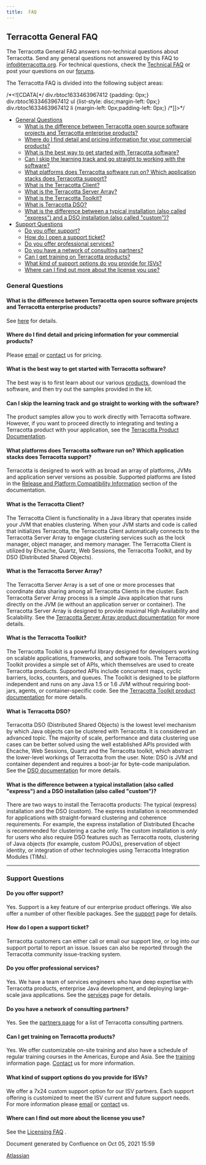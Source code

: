 ```yaml
---
title:  FAQ  
---
```


Terracotta General FAQ
----------------------

The Terracotta General FAQ answers non-technical questions about Terracotta. Send any general questions not answered by this FAQ to info@terracotta.org. For technical questions, check the [Technical FAQ](Technical+FAQ) or post your questions on our [forums](http://forums.terracotta.org).

The Terracotta FAQ is divided into the following subject areas:

/\*<!\[CDATA\[\*/ div.rbtoc1633463967412 {padding: 0px;} div.rbtoc1633463967412 ul {list-style: disc;margin-left: 0px;} div.rbtoc1633463967412 li {margin-left: 0px;padding-left: 0px;} /\*\]\]>\*/

*   [General Questions](#FAQ-GeneralQuestions)
    *   [What is the difference between Terracotta open source software projects and Terracotta enterprise products?](#FAQ-WhatisthedifferencebetweenTerracottaopensourcesoftwareprojectsandTerracottaenterpriseproducts?)
    *   [Where do I find detail and pricing information for your commercial products?](#FAQ-WheredoIfinddetailandpricinginformationforyourcommercialproducts?)
    *   [What is the best way to get started with Terracotta software?](#FAQ-WhatisthebestwaytogetstartedwithTerracottasoftware?)
    *   [Can I skip the learning track and go straight to working with the software?](#FAQ-CanIskipthelearningtrackandgostraighttoworkingwiththesoftware?)
    *   [What platforms does Terracotta software run on? Which application stacks does Terracotta support?](#FAQ-WhatplatformsdoesTerracottasoftwarerunon?WhichapplicationstacksdoesTerracottasupport?)
    *   [What is the Terracotta Client?](#FAQ-WhatistheTerracottaClient?)
    *   [What is the Terracotta Server Array?](#FAQ-WhatistheTerracottaServerArray?)
    *   [What is the Terracotta Toolkit?](#FAQ-WhatistheTerracottaToolkit?)
    *   [What is Terracotta DSO?](#FAQ-WhatisTerracottaDSO?)
    *   [What is the difference between a typical installation (also called "express") and a DSO installation (also called "custom")?](#FAQ-Whatisthedifferencebetweenatypicalinstallation(alsocalled"express")andaDSOinstallation(alsocalled"custom")?)
*   [Support Questions](#FAQ-SupportQuestions)
    *   [Do you offer support?](#FAQ-Doyouoffersupport?)
    *   [How do I open a support ticket?](#FAQ-HowdoIopenasupportticket?)
    *   [Do you offer professional services?](#FAQ-Doyouofferprofessionalservices?)
    *   [Do you have a network of consulting partners?](#FAQ-Doyouhaveanetworkofconsultingpartners?)
    *   [Can I get training on Terracotta products?](#FAQ-CanIgettrainingonTerracottaproducts?)
    *   [What kind of support options do you provide for ISVs?](#FAQ-WhatkindofsupportoptionsdoyouprovideforISVs?)
    *   [Where can I find out more about the license you use?](#FAQ-WherecanIfindoutmoreaboutthelicenseyouuse?)

### General Questions

#### What is the difference between Terracotta open source software projects and Terracotta enterprise products?

See [here](http://www.terracotta.org/open-source) for details.

#### Where do I find detail and pricing information for your commercial products?

Please [email](mailto:sales@terracottatech.com) or [contact](http://www.terracotta.org/contact) us for pricing.

#### What is the best way to get started with Terracotta software?

The best way is to first learn about our various [products](http://www.terracotta.org/products), download the software, and then try out the samples provided in the kit.

#### Can I skip the learning track and go straight to working with the software?

The product samples allow you to work directly with Terracotta software. However, if you want to proceed directly to integrating and testing a Terracotta product with your application, see the [Terracotta Product Documentation](http://www.terracotta.org/documentation).

#### What platforms does Terracotta software run on? Which application stacks does Terracotta support?

Terracotta is designed to work with as broad an array of platforms, JVMs and application server versions as possible. Supported platforms are listed in the [Release and Platform Compatibility Information](Home) section of the documentation.

#### What is the Terracotta Client?

The Terracotta Client is functionality in a Java library that operates inside your JVM that enables clustering. When your JVM starts and code is called that initializes Terracotta, the Terracotta Client automatically connects to the Terracotta Server Array to engage clustering services such as the lock manager, object manager, and memory manager. The Terracotta Client is utilized by Ehcache, Quartz, Web Sessions, the Terracotta Toolkit, and by DSO (Distributed Shared Objects).

#### What is the Terracotta Server Array?

The Terracotta Server Array is a set of one or more processes that coordinate data sharing among all Terracotta Clients in the cluster. Each Terracotta Server Array process is a simple Java application that runs directly on the JVM (ie without an application server or container). The Terracotta Server Array is designed to provide maximal High Availability and Scalability. See the [Terracotta Server Array product documentation](http://www.terracotta.org/documentation/server-arrays) for more details.

#### What is the Terracotta Toolkit?

The Terracotta Toolkit is a powerful library designed for developers working on scalable applications, frameworks, and software tools. The Terracotta Toolkit provides a simple set of APIs, which themselves are used to create Terracotta products. Supported APIs include concurrent maps, cyclic barriers, locks, counters, and queues. The Toolkit is designed to be platform independent and runs on any Java 1.5 or 1.6 JVM without requiring boot-jars, agents, or container-specific code. See the [Terracotta Toolkit product documentation](http://www.terracotta.org/documentation/toolkit-intro) for more details.

#### What is Terracotta DSO?

Terracotta DSO (Distributed Shared Objects) is the lowest level mechanism by which Java objects can be clustered with Terracotta. It is considered an advanced topic. The majority of scale, performance and data clustering use cases can be better solved using the well established APIs provided with Ehcache, Web Sessions, Quartz and the Terracotta toolkit, which abstract the lower-level workings of Terracotta from the user. Note: DSO is JVM and container dependent and requires a boot-jar for byte-code manipulation. See the [DSO documentation](http://www.terracotta.org/confluence/display/docs/Home) for more details.

#### What is the difference between a typical installation (also called "express") and a DSO installation (also called "custom")?

There are two ways to install the Terracotta products: The typical (express) installation and the DSO (custom). The express installation is recommended for applications with straight-forward clustering and coherence requirements. For example, the express installation of Distributed Ehcache is recommended for clustering a cache only. The custom installation is _only_ for users who also require DSO features such as Terracotta roots, clustering of Java objects (for example, custom POJOs), preservation of object identity, or integration of other technologies using Terracotta Integration Modules (TIMs).

* * *

### Support Questions

#### Do you offer support?

Yes. Support is a key feature of our enterprise product offerings. We also offer a number of other flexible packages. See the [support](http://www.terracotta.org/support) page for details.

#### How do I open a support ticket?

Terracotta customers can either call or email our support line, or log into our support portal to report an issue. Issues can also be reported through the Terracotta community issue-tracking system.

#### Do you offer professional services?

Yes. We have a team of services engineers who have deep expertise with Terracotta products, enterprise Java development, and deploying large-scale java applications. See the [services](http://www.terracotta.org/services) page for details.

#### Do you have a network of consulting partners?

Yes. See the [partners page](http://www.terracotta.org/company/partners) for a list of Terracotta consulting partners.

#### Can I get training on Terracotta products?

Yes. We offer customizable on-site training and also have a schedule of regular training courses in the Americas, Europe and Asia. See the [training](http://www.terracotta.org/training) information page. [Contact](http://www.terracotta.org/contact) us for more information.

#### What kind of support options do you provide for ISVs?

We offer a 7x24 custom support option for our ISV partners. Each support offering is customized to meet the ISV current and future support needs. For more information please [email](mailto:info@terracottatech.com) or [contact](http://www.terracotta.org/contact) us.

#### Where can I find out more about the license you use?

See the [Licensing FAQ](http://www.terracotta.org/legal/licensing-faq) .

Document generated by Confluence on Oct 05, 2021 15:59

[Atlassian](http://www.atlassian.com/)

